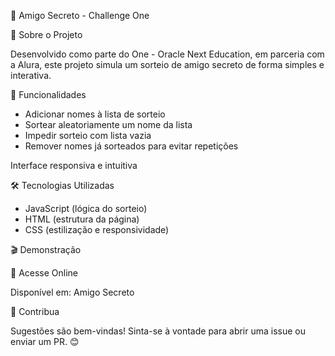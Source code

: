 
🎁 Amigo Secreto - Challenge One

📌 Sobre o Projeto

Desenvolvido como parte do One - Oracle Next Education, em parceria com a Alura, este projeto simula um sorteio de amigo secreto de forma simples e interativa.

🚀 Funcionalidades

- Adicionar nomes à lista de sorteio
- Sortear aleatoriamente um nome da lista
- Impedir sorteio com lista vazia
- Remover nomes já sorteados para evitar repetições

Interface responsiva e intuitiva

🛠 Tecnologias Utilizadas

- JavaScript (lógica do sorteio)
- HTML (estrutura da página)
- CSS (estilização e responsividade)

🎬 Demonstração

🔗 Acesse Online

Disponível em: Amigo Secreto

🤝 Contribua

Sugestões são bem-vindas! Sinta-se à vontade para abrir uma issue ou enviar um PR. 😊


  
